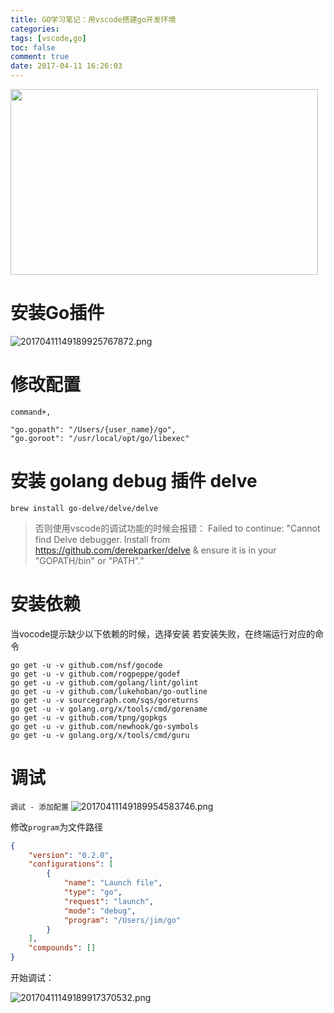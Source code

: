```yaml
---
title: GO学习笔记：用vscode搭建go开发环境
categories:
tags: [vscode,go]
toc: false
comment: true
date: 2017-04-11 16:26:03
---
```



<img src="http://o9xbyqajf.bkt.clouddn.com/20170727150113818639668.png" width="492" height="297"/>



<!--more-->
# 安装Go插件
![20170411149189925767872.png](http://o9xbyqajf.bkt.clouddn.com/20170411149189925767872.png)

# 修改配置
`command+,`
```
"go.gopath": "/Users/{user_name}/go",
"go.goroot": "/usr/local/opt/go/libexec"
```

# 安装 golang debug 插件 delve
```
brew install go-delve/delve/delve
```

>否则使用vscode的调试功能的时候会报错：
Failed to continue: "Cannot find Delve debugger. Install from https://github.com/derekparker/delve & ensure it is in your "GOPATH/bin" or "PATH"."

# 安装依赖
当vocode提示缺少以下依赖的时候，选择安装
若安装失败，在终端运行对应的命令
``` shell
go get -u -v github.com/nsf/gocode
go get -u -v github.com/rogpeppe/godef
go get -u -v github.com/golang/lint/golint
go get -u -v github.com/lukehoban/go-outline
go get -u -v sourcegraph.com/sqs/goreturns
go get -u -v golang.org/x/tools/cmd/gorename
go get -u -v github.com/tpng/gopkgs
go get -u -v github.com/newhook/go-symbols
go get -u -v golang.org/x/tools/cmd/guru
```

# 调试
`调试 - 添加配置`
![20170411149189954583746.png](http://o9xbyqajf.bkt.clouddn.com/20170411149189954583746.png)

修改`program`为文件路径

``` json /Users/jim/Documents/code/go/.vscode/launch.json
{
    "version": "0.2.0",
    "configurations": [
        {
            "name": "Launch file",
            "type": "go",
            "request": "launch",
            "mode": "debug",
            "program": "/Users/jim/go"
        }
    ],
    "compounds": []
}
```

开始调试：

![20170411149189917370532.png](http://o9xbyqajf.bkt.clouddn.com/20170411149189917370532.png)

 